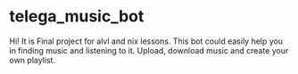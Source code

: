 # telega_music_bot
Hi! It is Final project for alvl and nix lessons. This bot could easily help you in finding music and listening to it. Upload, download music and create your own playlist.
